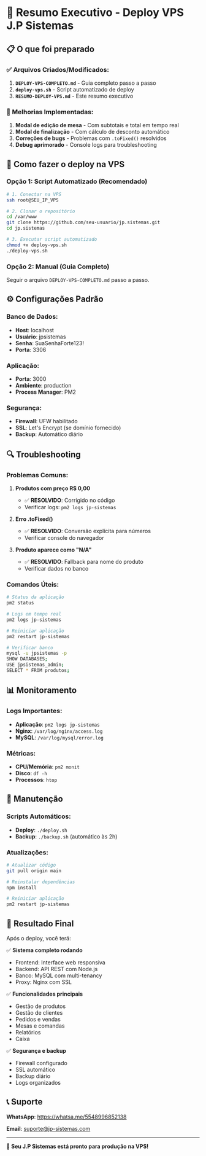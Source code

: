 # 🚀 Resumo Executivo - Deploy VPS J.P Sistemas

## 📋 O que foi preparado

### ✅ Arquivos Criados/Modificados:
1. **`DEPLOY-VPS-COMPLETO.md`** - Guia completo passo a passo
2. **`deploy-vps.sh`** - Script automatizado de deploy
3. **`RESUMO-DEPLOY-VPS.md`** - Este resumo executivo

### 🔧 Melhorias Implementadas:
1. **Modal de edição de mesa** - Com subtotais e total em tempo real
2. **Modal de finalização** - Com cálculo de desconto automático
3. **Correções de bugs** - Problemas com `.toFixed()` resolvidos
4. **Debug aprimorado** - Console logs para troubleshooting

## 🎯 Como fazer o deploy na VPS

### Opção 1: Script Automatizado (Recomendado)
```bash
# 1. Conectar na VPS
ssh root@SEU_IP_VPS

# 2. Clonar o repositório
cd /var/www
git clone https://github.com/seu-usuario/jp.sistemas.git
cd jp.sistemas

# 3. Executar script automatizado
chmod +x deploy-vps.sh
./deploy-vps.sh
```

### Opção 2: Manual (Guia Completo)
Seguir o arquivo `DEPLOY-VPS-COMPLETO.md` passo a passo.

## ⚙️ Configurações Padrão

### Banco de Dados:
- **Host**: localhost
- **Usuário**: jpsistemas
- **Senha**: SuaSenhaForte123!
- **Porta**: 3306

### Aplicação:
- **Porta**: 3000
- **Ambiente**: production
- **Process Manager**: PM2

### Segurança:
- **Firewall**: UFW habilitado
- **SSL**: Let's Encrypt (se domínio fornecido)
- **Backup**: Automático diário

## 🔍 Troubleshooting

### Problemas Comuns:

1. **Produtos com preço R$ 0,00**
   - ✅ **RESOLVIDO**: Corrigido no código
   - Verificar logs: `pm2 logs jp-sistemas`

2. **Erro .toFixed()**
   - ✅ **RESOLVIDO**: Conversão explícita para números
   - Verificar console do navegador

3. **Produto aparece como "N/A"**
   - ✅ **RESOLVIDO**: Fallback para nome do produto
   - Verificar dados no banco

### Comandos Úteis:
```bash
# Status da aplicação
pm2 status

# Logs em tempo real
pm2 logs jp-sistemas

# Reiniciar aplicação
pm2 restart jp-sistemas

# Verificar banco
mysql -u jpsistemas -p
SHOW DATABASES;
USE jpsistemas_admin;
SELECT * FROM produtos;
```

## 📊 Monitoramento

### Logs Importantes:
- **Aplicação**: `pm2 logs jp-sistemas`
- **Nginx**: `/var/log/nginx/access.log`
- **MySQL**: `/var/log/mysql/error.log`

### Métricas:
- **CPU/Memória**: `pm2 monit`
- **Disco**: `df -h`
- **Processos**: `htop`

## 🔄 Manutenção

### Scripts Automáticos:
- **Deploy**: `./deploy.sh`
- **Backup**: `./backup.sh` (automático às 2h)

### Atualizações:
```bash
# Atualizar código
git pull origin main

# Reinstalar dependências
npm install

# Reiniciar aplicação
pm2 restart jp-sistemas
```

## 🎉 Resultado Final

Após o deploy, você terá:

✅ **Sistema completo rodando**
- Frontend: Interface web responsiva
- Backend: API REST com Node.js
- Banco: MySQL com multi-tenancy
- Proxy: Nginx com SSL

✅ **Funcionalidades principais**
- Gestão de produtos
- Gestão de clientes
- Pedidos e vendas
- Mesas e comandas
- Relatórios
- Caixa

✅ **Segurança e backup**
- Firewall configurado
- SSL automático
- Backup diário
- Logs organizados

## 📞 Suporte

**WhatsApp**: https://whatsa.me/5548996852138

**Email**: suporte@jp-sistemas.com

---

**🚀 Seu J.P Sistemas está pronto para produção na VPS!** 